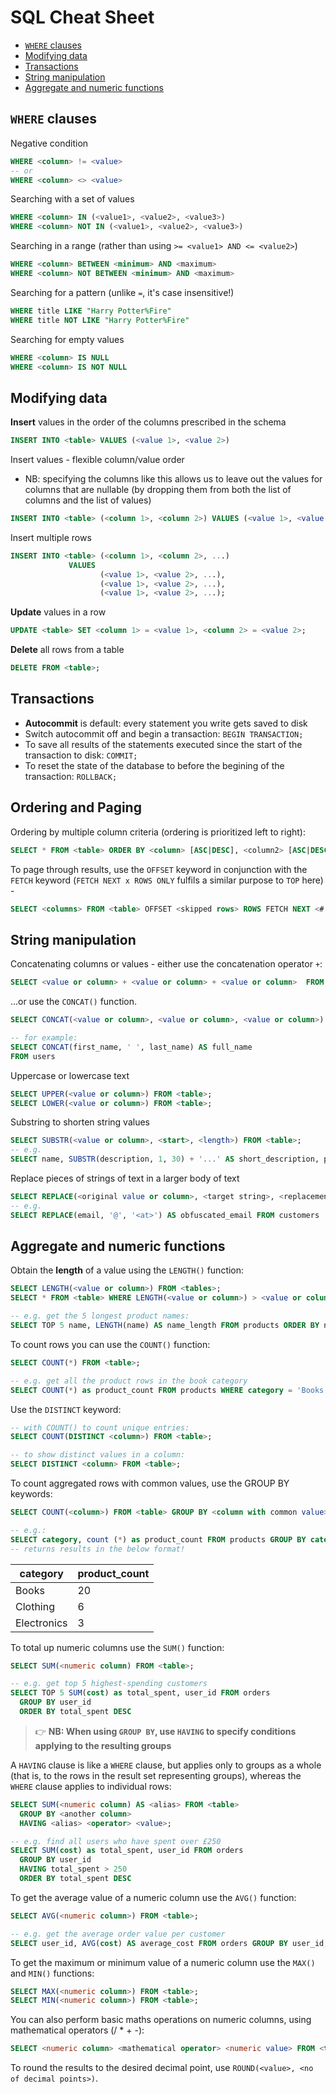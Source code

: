 # SQL Cheat Sheet
- [`WHERE` clauses](#where-clauses)
- [Modifying data](#modifying-data)
- [Transactions](#transactions)
- [String manipulation](#string-manipulation)
- [Aggregate and numeric functions](#aggregate-and-numeric-functions)

## `WHERE` clauses
Negative condition
```sql
WHERE <column> != <value>
-- or
WHERE <column> <> <value>
```

Searching with a set of values
```sql
WHERE <column> IN (<value1>, <value2>, <value3>)
WHERE <column> NOT IN (<value1>, <value2>, <value3>)
```

Searching in a range (rather than using `>= <value1> AND <= <value2>`)
```sql
WHERE <column> BETWEEN <minimum> AND <maximum>
WHERE <column> NOT BETWEEN <minimum> AND <maximum>
```

Searching for a pattern (unlike `=`, it's case insensitive!)
```sql
WHERE title LIKE "Harry Potter%Fire"
WHERE title NOT LIKE "Harry Potter%Fire"
```

Searching for empty values
```sql
WHERE <column> IS NULL
WHERE <column> IS NOT NULL
```

## Modifying data
**Insert** values in the order of the columns prescribed in the schema
```sql
INSERT INTO <table> VALUES (<value 1>, <value 2>)
```

Insert values - flexible column/value order
- NB: specifying the columns like this allows us to leave out the values for columns that are nullable (by dropping them from both the list of columns and the list of values)
```sql
INSERT INTO <table> (<column 1>, <column 2>) VALUES (<value 1>, <value 2>);
```

Insert multiple rows
```sql
INSERT INTO <table> (<column 1>, <column 2>, ...) 
             VALUES 
                    (<value 1>, <value 2>, ...),
                    (<value 1>, <value 2>, ...),
                    (<value 1>, <value 2>, ...);
```

**Update** values in a row
```sql
UPDATE <table> SET <column 1> = <value 1>, <column 2> = <value 2>;
```

**Delete** all rows from a table
```sql
DELETE FROM <table>;
```

## Transactions
- **Autocommit** is default: every statement you write gets saved to disk
- Switch autocommit off and begin a transaction: `BEGIN TRANSACTION;`
- To save all results of the statements executed since the start of the transaction to disk: `COMMIT;`
- To reset the state of the database to before the begining of the transaction: `ROLLBACK;`


## Ordering and Paging
Ordering by multiple column criteria (ordering is prioritized left to right):
```sql
SELECT * FROM <table> ORDER BY <column> [ASC|DESC], <column2> [ASC|DESC];
```

To page through results, use the `OFFSET` keyword in conjunction with the `FETCH` keyword (`FETCH NEXT x ROWS ONLY` fulfils a similar purpose to `TOP` here) -
```sql
SELECT <columns> FROM <table> OFFSET <skipped rows> ROWS FETCH NEXT <# of rows> ROWS ONLY;
```

## String manipulation
Concatenating columns or values - either use the concatenation operator `+`:
```sql
SELECT <value or column> + <value or column> + <value or column>  FROM <table>;  
```
...or use the `CONCAT()` function.
```sql
SELECT CONCAT(<value or column>, <value or column>, <value or column>) FROM <table>;

-- for example:
SELECT CONCAT(first_name, ' ', last_name) AS full_name
FROM users
```

Uppercase or lowercase text
```SQL
SELECT UPPER(<value or column>) FROM <table>;
SELECT LOWER(<value or column>) FROM <table>;
```

Substring to shorten string values
```sql
SELECT SUBSTR(<value or column>, <start>, <length>) FROM <table>;
-- e.g.
SELECT name, SUBSTR(description, 1, 30) + '...' AS short_description, price FROM products;
```

Replace pieces of strings of text in a larger body of text
```sql
SELECT REPLACE(<original value or column>, <target string>, <replacement string>) FROM <table>;
-- e.g.
SELECT REPLACE(email, '@', '<at>') AS obfuscated_email FROM customers
```


## Aggregate and numeric functions
Obtain the **length** of a value using the `LENGTH()` function:
```sql
SELECT LENGTH(<value or column>) FROM <tables>;
SELECT * FROM <table> WHERE LENGTH(<value or column>) > <value or column>

-- e.g. get the 5 longest product names:
SELECT TOP 5 name, LENGTH(name) AS name_length FROM products ORDER BY name_length DESC
```

To count rows you can use the `COUNT()` function:
```sql
SELECT COUNT(*) FROM <table>;

-- e.g. get all the product rows in the book category
SELECT COUNT(*) as product_count FROM products WHERE category = 'Books';
```

Use the `DISTINCT` keyword:
```sql
-- with COUNT() to count unique entries:
SELECT COUNT(DISTINCT <column>) FROM <table>;

-- to show distinct values in a column:
SELECT DISTINCT <column> FROM <table>;
```

To count aggregated rows with common values, use the GROUP BY keywords:
```sql
SELECT COUNT(<column>) FROM <table> GROUP BY <column with common value>;

-- e.g.:
SELECT category, count (*) as product_count FROM products GROUP BY category;
-- returns results in the below format!
```
|category   |product_count|
|-----------|-------------|
|Books      |20           |
|Clothing   |6            |
|Electronics|3            |


To total up numeric columns use the `SUM()` function:
```sql
SELECT SUM(<numeric column) FROM <table>;

-- e.g. get top 5 highest-spending customers
SELECT TOP 5 SUM(cost) as total_spent, user_id FROM orders
  GROUP BY user_id
  ORDER BY total_spent DESC
```

> :point_right: **NB: When using `GROUP BY`, use `HAVING` to specify conditions applying to the resulting groups**

A `HAVING` clause is like a `WHERE` clause, but applies only to groups as a whole (that is, to the rows in the result set representing groups), whereas the `WHERE` clause applies to individual rows:

```sql
SELECT SUM(<numeric column) AS <alias> FROM <table>
  GROUP BY <another column>
  HAVING <alias> <operator> <value>;

-- e.g. find all users who have spent over £250
SELECT SUM(cost) as total_spent, user_id FROM orders
  GROUP BY user_id
  HAVING total_spent > 250
  ORDER BY total_spent DESC
```

To get the average value of a numeric column use the `AVG()` function:

```sql
SELECT AVG(<numeric column>) FROM <table>;

-- e.g. get the average order value per customer
SELECT user_id, AVG(cost) AS average_cost FROM orders GROUP BY user_id;
```

To get the maximum or minimum value of a numeric column use the `MAX()` and `MIN()` functions:
```sql
SELECT MAX(<numeric column>) FROM <table>;
SELECT MIN(<numeric column>) FROM <table>;
```

You can also perform basic maths operations on numeric columns, using mathematical operators (/ * + -):
```sql
SELECT <numeric column> <mathematical operator> <numeric value> FROM <table>;
```

To round the results to the desired decimal point, use `ROUND(<value>, <no of decimal points>)`.


